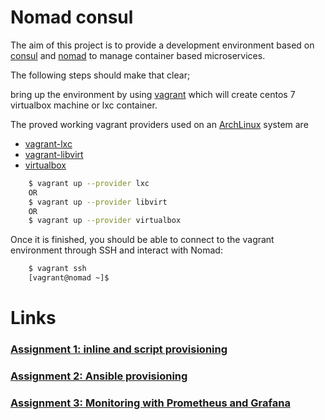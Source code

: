 # Nomad consul

The aim of this project is to provide a development environment based on [consul](https://www.consul.io) and [nomad](https://www.nomadproject.io) to manage container based microservices.

The following steps should make that clear;

bring up the environment by using [vagrant](https://www.vagrantup.com) which will create centos 7 virtualbox machine or lxc container.

The proved working vagrant providers used on an [ArchLinux](https://www.archlinux.org/) system are
* [vagrant-lxc](https://github.com/fgrehm/vagrant-lxc)
* [vagrant-libvirt](https://github.com/vagrant-libvirt/)
* [virtualbox](https://www.virtualbox.org/)

```bash
    $ vagrant up --provider lxc
    OR
    $ vagrant up --provider libvirt
    OR
    $ vagrant up --provider virtualbox
```

Once it is finished, you should be able to connect to the vagrant environment through SSH and interact with Nomad:

```bash
    $ vagrant ssh
    [vagrant@nomad ~]$
```
# Links

### [Assignment 1: inline and script provisioning](https://github.com/GiulianoArgentinoPXL/PXL_nomad/tree/team19/Nomad)
### [Assignment 2: Ansible provisioning](https://github.com/GiulianoArgentinoPXL/PXL_nomad/tree/team19/Ansible)
### [Assignment 3: Monitoring with Prometheus and Grafana](https://github.com/GiulianoArgentinoPXL/PXL_nomad/tree/team19/Prometheus)
